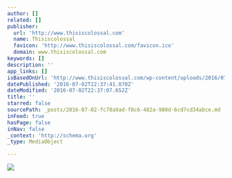 ```yaml
---
author: []
related: []
publisher:
  url: 'http://www.thisiscolossal.com'
  name: Thisiscolossal
  favicon: 'http://www.thisiscolossal.com/favicon.ico'
  domain: www.thisiscolossal.com
keywords: []
description: ''
app_links: []
isBasedOnUrl: 'http://www.thisiscolossal.com/wp-content/uploads/2016/07/mikko-1.jpg'
datePublished: '2016-07-02T22:37:41.870Z'
dateModified: '2016-07-02T22:37:07.652Z'
title: ''
starred: false
sourcePath: _posts/2016-07-02-fc78a9ad-f8c6-482a-980d-6cd7cd34abce.md
inFeed: true
hasPage: false
inNav: false
_context: 'http://schema.org'
_type: MediaObject

---
```

<article style=""><img src="http://www.thisiscolossal.com/wp-content/uploads/2016/07/mikko-1.jpg" /></article>